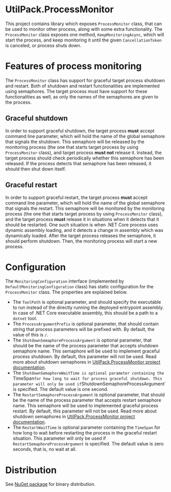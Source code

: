 # UtilPack.ProcessMonitor

This project contains library which exposes `ProcessMonitor` class, that can be used to monitor other process, along with some extra functionality.
The `ProcessMonitor` class exposes one method, `KeepMonitoringAsync`, which will start the process, and keep monitoring it until the given `CancellationToken` is canceled, or process shuts down.

# Features of process monitoring
The `ProcessMonitor` class has support for graceful target process shutdown and restart.
Both of shutdown and restart functionalities are implemented using semaphores.
The target process must have support for these functionalities as well, as only the names of the semaphores are given to the process.

## Graceful shutdown
In order to support graceful shutdown, the target process __must__ accept command line parameter, which will hold the name of the global semaphore that signals the shutdown.
This semaphore will be released by the monitoring process (the one that starts target process by using `ProcessMonitor` class), and target process __must not__ release it.
Instead, the target process should check periodically whether this semaphore has been released.
If the process detects that semaphore has been released, it should then shut down itself.

## Graceful restart
In order to support graceful restart, the target process __must__ accept command line parameter, which will hold the name of the global semaphore that signals the restart.
This semaphore will be monitored by the monitoring process (the one that starts target process by using `ProcessMonitor` class), and the target process __must__ release it in situations when it detects that it should be restarted.
One such situation is when .NET Core process uses dynamic assembly loading, and it detects a change in assembly which was dynamically loaded.
After the target process releases the semaphore, it should perform shutdown.
Then, the monitoring process will start a new process.

# Configuration
The `MonitoringConfiguration` interface (implemented by `DefaultMonitoringConfiguration` class) has static configuration for the `ProcessMonitor` class.
The properties are explained below.
* The `ToolPath` is optional parameter, and should specify the executable to run instead of the directly running the deployed entrypoint assembly. In case of .NET Core executable assembly, this should be a path to a `dotnet` tool.
* The `ProcessArgumentPrefix` is optional parameter, that should contain string that process parameters will be prefixed with. By default, the value of this is `/`.
* The `ShutdownSemaphoreProcessArgument` is optional parameter, that should be the name of the process parameter that accepts shutdown semaphore name. This semaphore will be used to implement graceful process shutdown. By default, this parameter will not be used. Read more about shutdown semaphores in [UtilPack.ProcessMonitor project documentation](../UtilPack.ProcessMonitor).
* The `ShutdownSemaphoreWaitTime is optional parameter containing the `TimeSpan` for how long to wait for process graceful shutdown. This parameter will only be used if `ShutdownSemaphoreProcessArgument` is specified. The default value is one second.
* The `RestartSemaphoreProcessArgument` is optional parameter, that should be the name of the process parameter that accepts restart semaphore name. This semaphore will be used to implemented graceful process restart. By default, this parameter will not be used. Read more about shutdown semaphores in [UtilPack.ProcessMonitor project documentation](../UtilPack.ProcessMonitor).
* The `RestartWaitTime` is optional parameter containing the `TimeSpan` for how long to wait before restarting the process in the graceful restart situation. This parameter will only be used if `RestartSemaphoreProcessArgument` is specified. The default value is zero seconds, that is, no wait at all.

# Distribution
See [NuGet package](http://www.nuget.org/packages/UtilPack.ProcessMonitor) for binary distribution.